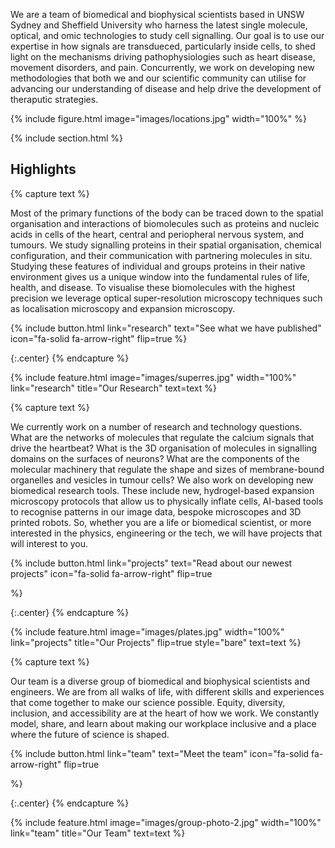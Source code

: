 ---
---

We are a team of biomedical and biophysical scientists based in UNSW Sydney and Sheffield University who harness the latest single molecule, optical, and omic technologies to study cell signalling. Our goal is to use our expertise in how signals are transdueced, particularly inside cells, to shed light on the mechanisms driving pathophysiologies such as heart disease, movement disorders, and pain. Concurrently, we work on developing new methodologies that both we and our scientific community can utilise for advancing our understanding of disease and help drive the development of theraputic strategies.

{%
  include figure.html
  image="images/locations.jpg"
  width="100%"
%}

{% include section.html %}

## Highlights

{% capture text %}

Most of the primary functions of the body can be traced down to the spatial organisation and interactions of biomolecules such as proteins and nucleic acids in cells of the heart, central and periopheral nervous system, and tumours. We study signalling proteins in their spatial organisation, chemical configuration, and their communication with partnering molecules in situ. Studying these features of individual and groups proteins in their native environment gives us a unique window into the fundamental rules of life, health, and disease. To visualise these biomolecules with the highest precision we leverage optical super-resolution microscopy techniques such as localisation microscopy and expansion microscopy.

{%
  include button.html
  link="research"
  text="See what we have published"
  icon="fa-solid fa-arrow-right"
  flip=true
%}

{:.center}
{% endcapture %}

{%
  include feature.html
  image="images/superres.jpg"
  width="100%"
  link="research"
  title="Our Research"
  text=text
%}

{% capture text %}

We currently work on a number of research and technology questions. What are the networks of molecules that regulate the calcium signals that drive the heartbeat? What is the 3D organisation of molecules in signalling domains on the surfaces of neurons? What are the components of the molecular machinery that regulate the shape and sizes of membrane-bound organelles and vesicles in tumour cells? We also work on developing new biomedical research tools. These include new, hydrogel-based expansion microscopy protocols that allow us to physically inflate cells, AI-based tools to recognise patterns in our image data, bespoke microscopes and 3D printed robots. So, whether you are a life or biomedical scientist, or more interested in the physics, engineering or the tech, we will have projects that will interest to you.

{%
  include button.html
  link="projects"
  text="Read about our newest projects"
  icon="fa-solid fa-arrow-right"
  flip=true

%}

{:.center}
{% endcapture %}

{%
  include feature.html
  image="images/plates.jpg"
  width="100%"
  link="projects"
  title="Our Projects"
  flip=true
  style="bare"
  text=text
%}

{% capture text %}

Our team is a diverse group of biomedical and biophysical scientists and engineers. We are from all walks of life, with different skills and experiences that come together to make our science possible. Equity, diversity, inclusion, and accessibility are at the heart of how we work. We constantly model, share, and learn about making our workplace inclusive and a place where the future of science is shaped.

{%
  include button.html
  link="team"
  text="Meet the team"
  icon="fa-solid fa-arrow-right"
  flip=true

%}

{:.center}
{% endcapture %}

{%
  include feature.html
  image="images/group-photo-2.jpg"
  width="100%"
  link="team"
  title="Our Team"
  text=text
%}
